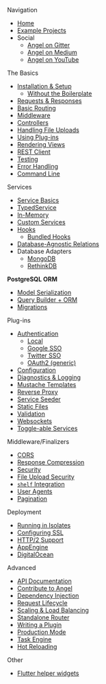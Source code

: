Navigation
* [Home](https://github.com/angel-dart/angel/wiki)
* [Example Projects](https://github.com/angel-example)
* Social
  * [Angel on Gitter](https://gitter.im/angel_dart/discussion)
  * [Angel on Medium](https://medium.com/the-angel-framework)
  * [Angel on YouTube](https://www.youtube.com/playlist?list=PLl3P3tmiT-frEV50VdH_cIrA2YqIyHkkY)

The Basics
* [Installation & Setup](https://github.com/angel-dart/angel/wiki/Installation-&-Setup)
  * [Without the Boilerplate](https://github.com/angel-dart/angel/wiki/Without-the-Boilerplate)
* [Requests & Responses](https://github.com/angel-dart/angel/wiki/Requests-&-Responses)
* [Basic Routing](https://github.com/angel-dart/angel/wiki/Basic-Routing)
* [Middleware](https://github.com/angel-dart/angel/wiki/Middleware)
* [Controllers](https://github.com/angel-dart/angel/wiki/Controllers)
* [Handling File Uploads](https://medium.com/@thosakwe/building-a-simple-file-upload-app-with-angel-64938d4ddc61)
* [Using Plug-ins](https://github.com/angel-dart/angel/wiki/Using-Plug-ins)
* [Rendering Views](https://github.com/angel-dart/angel/wiki/Rendering-Views)
* [REST Client](https://github.com/angel-dart/client)
* [Testing](https://github.com/angel-dart/angel/wiki/Testing)
* [Error Handling](https://github.com/angel-dart/angel/wiki/Error-Handling)
* [Command Line](https://github.com/angel-dart/cli)

Services
* [Service Basics](https://github.com/angel-dart/angel/wiki/Service-Basics)
* [TypedService](https://github.com/angel-dart/angel/wiki/TypedService)
* [In-Memory](https://github.com/angel-dart/angel/wiki/In-Memory)
* [Custom Services](https://github.com/angel-dart/angel/wiki/Custom-Services)
* [Hooks](https://github.com/angel-dart/angel/wiki/Hooks)
  * [Bundled Hooks](https://www.dartdocs.org/documentation/angel_framework/latest/angel_framework.hooks/angel_framework.hooks-library.html)
* [Database-Agnostic Relations](https://github.com/angel-dart/relations)
* Database Adapters
  * [MongoDB](https://github.com/angel-dart/mongo)
  * [RethinkDB](https://github.com/angel-dart/rethink)

**PostgreSQL ORM**
* [Model Serialization](https://github.com/angel-dart/serialize)
* [Query Builder + ORM](https://github.com/angel-dart/orm)
* [Migrations](https://github.com/angel-dart/migration)

Plug-ins
* [Authentication](https://github.com/angel-dart/auth)
  * [Local](https://github.com/angel-dart/auth/wiki/Local-Auth)
  * [Google SSO](https://github.com/angel-dart/auth_google)
  * [Twitter SSO](https://github.com/angel-dart/auth_twitter)
  * [OAuth2 (generic)](https://github.com/angel-dart/auth_oauth2)
* [Configuration](https://github.com/angel-dart/configuration)
* [Diagnostics & Logging](https://github.com/angel-dart/diagnostics)
* [Mustache Templates](https://github.com/angel-dart/mustache)
* [Reverse Proxy](https://github.com/angel-dart/proxy)
* [Service Seeder](https://github.com/angel-dart/seeder)
* [Static Files](https://github.com/angel-dart/static)
* [Validation](https://github.com/angel-dart/validate)
* [Websockets](https://github.com/angel-dart/websocket)
* [Toggle-able Services](https://github.com/angel-dart/toggle)

Middleware/Finalizers
* [CORS](https://github.com/angel-dart/cors)
* [Response Compression](https://github.com/angel-dart/compress)
* [Security](https://github.com/angel-dart/security)
* [File Upload Security](https://github.com/angel-dart/file_security)
* [`shelf` Integration](https://github.com/angel-dart/shelf)
* [User Agents](https://github.com/angel-dart/user_agent)
* [Pagination](https://github.com/angel-dart/paginate)

Deployment
* [Running in Isolates](https://github.com/angel-example/multithread)
* [Configuring SSL](https://github.com/angel-dart/angel/wiki/Configuring-SSL)
* [HTTP/2 Support](https://github.com/angel-dart/http2)
* [AppEngine](https://github.com/angel-dart/angel/wiki/Deployment-to-AppEngine)
* [DigitalOcean](https://github.com/angel-dart/angel/wiki/Deployment-to-DigitalOcean)

Advanced
* [API Documentation](http://www.dartdocs.org/documentation/angel_common/latest)
* [Contribute to Angel](https://github.com/angel-dart/roadmap/blob/master/CONTRIBUTING.md)
* [Dependency Injection](https://github.com/angel-dart/angel/wiki/Dependency-Injection)
* [Request Lifecycle](https://github.com/angel-dart/angel/wiki/Request-Lifecycle)
* [Scaling & Load Balancing](https://github.com/angel-dart/multiserver)
* [Standalone Router](https://github.com/angel-dart/route)
* [Writing a Plugin](https://github.com/angel-dart/angel/wiki/Writing-a-Plugin)
* [Production Mode](https://github.com/angel-dart/angel/wiki/Production-Mode)
* [Task Engine](https://github.com/angel-dart/task)
* [Hot Reloading](https://github.com/angel-dart/hot)

Other
* [Flutter helper widgets](https://github.com/angel-dart/flutter)